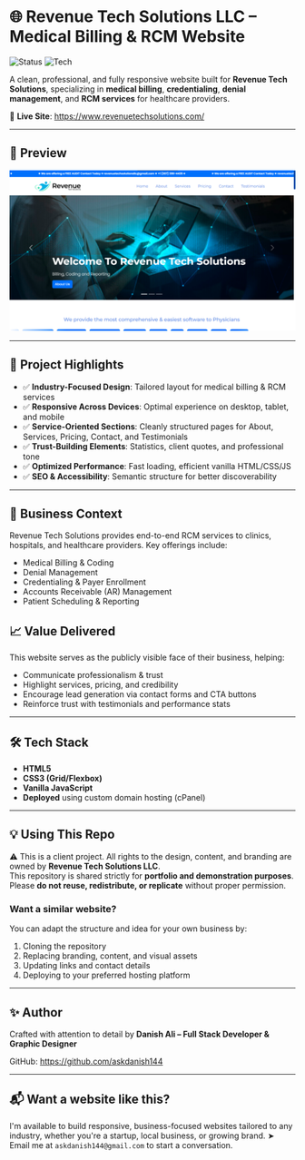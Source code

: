 # 🌐 Revenue Tech Solutions LLC – Medical Billing & RCM Website

![Status](https://img.shields.io/badge/status-live-brightgreen)
![Tech](https://img.shields.io/badge/tech-HTML%2FCSS%2FJS-blue)

A clean, professional, and fully responsive website built for **Revenue Tech Solutions**, specializing in **medical billing**, **credentialing**, **denial management**, and **RCM services** for healthcare providers.

🔗 **Live Site**: https://www.revenuetechsolutions.com/

---

## 📸 Preview

![Website Screenshot](./Screenshot.png)

---

## 🚀 Project Highlights

- ✅ **Industry-Focused Design**: Tailored layout for medical billing & RCM services
- ✅ **Responsive Across Devices**: Optimal experience on desktop, tablet, and mobile
- ✅ **Service-Oriented Sections**: Cleanly structured pages for About, Services, Pricing, Contact, and Testimonials
- ✅ **Trust-Building Elements**: Statistics, client quotes, and professional tone
- ✅ **Optimized Performance**: Fast loading, efficient vanilla HTML/CSS/JS
- ✅ **SEO & Accessibility**: Semantic structure for better discoverability

---

## 🏥 Business Context

Revenue Tech Solutions provides end-to-end RCM services to clinics, hospitals, and healthcare providers. Key offerings include:
- Medical Billing & Coding
- Denial Management
- Credentialing & Payer Enrollment
- Accounts Receivable (AR) Management
- Patient Scheduling & Reporting

## 📈 Value Delivered

This website serves as the publicly visible face of their business, helping:
- Communicate professionalism & trust
- Highlight services, pricing, and credibility
- Encourage lead generation via contact forms and CTA buttons
- Reinforce trust with testimonials and performance stats

---

## 🛠️ Tech Stack

- **HTML5**
- **CSS3 (Grid/Flexbox)**
- **Vanilla JavaScript**
- **Deployed** using custom domain hosting (cPanel)

---

## 💡 Using This Repo

⚠️ This is a client project. All rights to the design, content, and branding are owned by **Revenue Tech Solutions LLC**.  
This repository is shared strictly for **portfolio and demonstration purposes**. Please **do not reuse, redistribute, or replicate** without proper permission.

### Want a similar website?

You can adapt the structure and idea for your own business by:
1. Cloning the repository
2. Replacing branding, content, and visual assets
3. Updating links and contact details
4. Deploying to your preferred hosting platform

---

## ✨ Author

Crafted with attention to detail by **Danish Ali – Full Stack Developer & Graphic Designer**

GitHub: https://github.com/askdanish144

---

## 📬 Want a website like this?

I'm available to build responsive, business-focused websites tailored to any industry, whether you're a startup, local business, or growing brand.
➤ Email me at `askdanish144@gmail.com` to start a conversation.
